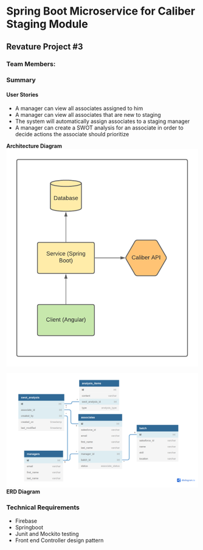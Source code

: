 # Spring Boot Microservice for Caliber Staging Module

## Revature Project #3

### Team Members:

### Summary

#### User Stories
- A manager can view all associates assigned to him
- A manager can view all associates that are new to staging
- The system will automatically assign associates to a staging manager
- A manager can create a SWOT analysis for an associate in order to decide actions the associate should prioritize

**Architecture Diagram**
![](./imgs/Staging-Module-AD.png)

![](./imgs/Staging-Module-ERD.PNG)
**ERD Diagram**

### Technical Requirements
- Firebase
- Springboot
- Junit and Mockito testing
- Front end Controller design pattern

